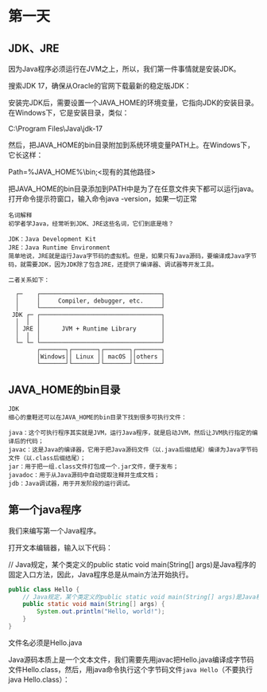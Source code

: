 # 第一天

## JDK、JRE
因为Java程序必须运行在JVM之上，所以，我们第一件事情就是安装JDK。

搜索JDK 17，确保从Oracle的官网下载最新的稳定版JDK：

安装完JDK后，需要设置一个JAVA_HOME的环境变量，它指向JDK的安装目录。在Windows下，它是安装目录，类似：

C:\Program Files\Java\jdk-17

然后，把JAVA_HOME的bin目录附加到系统环境变量PATH上。在Windows下，它长这样：

Path=%JAVA_HOME%\bin;<现有的其他路径>

把JAVA_HOME的bin目录添加到PATH中是为了在任意文件夹下都可以运行java。打开命令提示符窗口，输入命令java -version，如果一切正常
```
名词解释
初学者学Java，经常听到JDK、JRE这些名词，它们到底是啥？

JDK：Java Development Kit
JRE：Java Runtime Environment
简单地说，JRE就是运行Java字节码的虚拟机。但是，如果只有Java源码，要编译成Java字节码，就需要JDK，因为JDK除了包含JRE，还提供了编译器、调试器等开发工具。

二者关系如下：

  ┌─    ┌──────────────────────────────────┐
  │     │     Compiler, debugger, etc.     │
  │     └──────────────────────────────────┘
 JDK ┌─ ┌──────────────────────────────────┐
  │  │  │                                  │
  │ JRE │      JVM + Runtime Library       │
  │  │  │                                  │
  └─ └─ └──────────────────────────────────┘
        ┌───────┐┌───────┐┌───────┐┌───────┐
        │Windows││ Linux ││ macOS ││others │
        └───────┘└───────┘└───────┘└───────┘
```
## JAVA_HOME的bin目录
```
JDK
细心的童鞋还可以在JAVA_HOME的bin目录下找到很多可执行文件：

java：这个可执行程序其实就是JVM，运行Java程序，就是启动JVM，然后让JVM执行指定的编译后的代码；
javac：这是Java的编译器，它用于把Java源码文件（以.java后缀结尾）编译为Java字节码文件（以.class后缀结尾）；
jar：用于把一组.class文件打包成一个.jar文件，便于发布；
javadoc：用于从Java源码中自动提取注释并生成文档；
jdb：Java调试器，用于开发阶段的运行调试。
```

## 第一个java程序
我们来编写第一个Java程序。

打开文本编辑器，输入以下代码：

 // Java规定，某个类定义的public static void main(String[] args)是Java程序的固定入口方法，因此，Java程序总是从main方法开始执行。
```java
public class Hello {
    // Java规定，某个类定义的public static void main(String[] args)是Java程序的固定入口方法，因此，Java程序总是从main方法开始执行。
    public static void main(String[] args) {
        System.out.println("Hello, world!");
    }
}
```
文件名必须是Hello.java

Java源码本质上是一个文本文件，我们需要先用javac把Hello.java编译成字节码文件Hello.class，然后，用java命令执行这个字节码文件`java Hello`（不要执行java Hello.class）：

